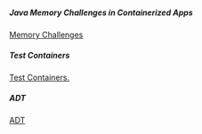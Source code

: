 

##### Java Memory Challenges in Containerized Apps
<a href="blogs/container-memory.MD">Memory Challenges</a>


##### Test Containers
<a href="blogs/test-containers-2.MD">Test Containers.</a>

##### ADT
<a href="https://github.com/ashishkpathak/adt">ADT</a>

